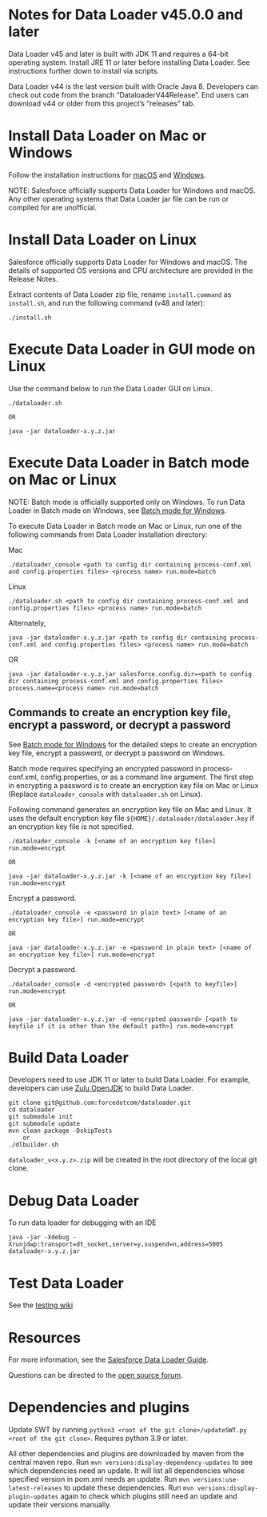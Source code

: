 # Notes for Data Loader v45.0.0 and later
 
Data Loader v45 and later is built with JDK 11 and requires a 64-bit operating system. Install JRE 11 or later before installing Data Loader. See instructions further down to install via scripts.

Data Loader v44 is the last version built with Oracle Java 8. Developers can check out code from the branch “DataloaderV44Release”. End users can download v44 or older from this project’s “releases” tab.

# Install Data Loader on Mac or Windows
 
Follow the installation instructions for [macOS](https://help.salesforce.com/articleView?id=sf.loader_install_mac.htm) and [Windows](https://help.​salesforce.com/articleView?id=​loader_install_windows.htm).

NOTE: Salesforce officially supports Data Loader for Windows and macOS. Any other operating systems that Data Loader jar file can be run or compiled for are unofficial.

# Install Data Loader on Linux
Salesforce officially supports Data Loader for Windows and macOS. The details of supported OS versions and CPU architecture are provided in the Release Notes.

Extract contents of Data Loader zip file, rename `install.command` as `install.sh`, and run the following command (v48 and later):

    ./install.sh

# Execute Data Loader in GUI mode on Linux
Use the command below to run the Data Loader GUI on Linux.

    ./dataloader.sh
    
    OR
    
    java -jar dataloader-x.y.z.jar

# Execute Data Loader in Batch mode on Mac or Linux
NOTE: Batch mode is officially supported only on Windows. To run Data Loader in Batch mode on Windows, see [Batch mode for Windows](https://developer.salesforce.com/docs/atlas.en-us.dataLoader.meta/dataLoader/loader_batchmode_intro.htm). 

To execute Data Loader in Batch mode on Mac or Linux, run one of the following commands from Data Loader installation directory:

Mac

    ./dataloader_console <path to config dir containing process-conf.xml and config.properties files> <process name> run.mode=batch
    
Linux

    ./dataloader.sh <path to config dir containing process-conf.xml and config.properties files> <process name> run.mode=batch
    
Alternately,
    
    java -jar dataloader-x.y.z.jar <path to config dir containing process-conf.xml and config.properties files> <process name> run.mode=batch
    
OR
    
    java -jar dataloader-x.y.z.jar salesforce.config.dir=<path to config dir containing process-conf.xml and config.properties files> process.name=<process name> run.mode=batch 
    

## Commands to create an encryption key file, encrypt a password, or decrypt a password
See [Batch mode for Windows](https://developer.salesforce.com/docs/atlas.en-us.dataLoader.meta/dataLoader/loader_batchmode_intro.htm) for the detailed steps to create an encryption key file, encrypt a password, or decrypt a password on Windows.

Batch mode requires specifying an encrypted password in process-conf.xml, config.properties, or as a command line argument. The first step in encrypting a password is to create an encryption key file on Mac or Linux (Replace `dataloader_console` with `dataloader.sh` on Linux).

Following command generates an encryption key file on Mac and Linux. It uses the default encryption key file `${HOME}/.dataloader/dataloader.key` if an encryption key file is not specified.
    
    ./dataloader_console -k [<name of an encryption key file>]  run.mode=encrypt 
    
    OR
    
    java -jar dataloader-x.y.z.jar -k [<name of an encryption key file>]  run.mode=encrypt 
 
 Encrypt a password.
    
    ./dataloader_console -e <password in plain text> [<name of an encryption key file>] run.mode=encrypt 
    
    OR
    
    java -jar dataloader-x.y.z.jar -e <password in plain text> [<name of an encryption key file>] run.mode=encrypt

Decrypt a password.
    
    ./dataloader_console -d <encrypted password> [<path to keyfile>] run.mode=encrypt 
    
    OR
    
    java -jar dataloader-x.y.z.jar -d <encrypted password> [<path to keyfile if it is other than the default path>] run.mode=encrypt
    
# Build Data Loader
Developers need to use JDK 11 or later to build Data Loader. For example, developers can use [Zulu OpenJDK](https://www.azul.com/downloads/zulu) to build Data Loader.

    git clone git@github.com:forcedotcom/dataloader.git
    cd dataloader
    git submodule init
    git submodule update
    mvn clean package -DskipTests 
        or
    ./dlbuilder.sh

`dataloader_v<x.y.z>.zip` will be created in the root directory of the local git clone.

# Debug Data Loader
To run data loader for debugging with an IDE

    java -jar -Xdebug -Xrunjdwp:transport=dt_socket,server=y,suspend=n,address=5005  dataloader-x.y.z.jar

# Test Data Loader

See the [testing wiki](https://github.com/forcedotcom/dataloader/wiki/Testing-Dataloader)

# Resources

For more information, see the [Salesforce Data Loader Guide](https://na1.salesforce.com/help/doc/en/salesforce_data_loader.pdf). 

Questions can be directed to the [open source forum](https://developer.salesforce.com/forums?feedtype=RECENT&dc=APIs_and_Integration&criteria=ALLQUESTIONS&#!/feedtype=RECENT&criteria=ALLQUESTIONS&).

# Dependencies and plugins

Update SWT by running `python3 <root of the git clone>/updateSWT.py <root of the git clone>`. Requires python 3.9 or later.

All other dependencies and plugins are downloaded by maven from the central maven repo. Run `mvn versions:display-dependency-updates` to see which dependencies need an update. It will list all dependencies whose specified version in pom.xml needs an update. Run `mvn versions:use-latest-releases` to update these dependencies. Run `mvn versions:display-plugin-updates` again to check which plugins still need an update and update their versions manually.
